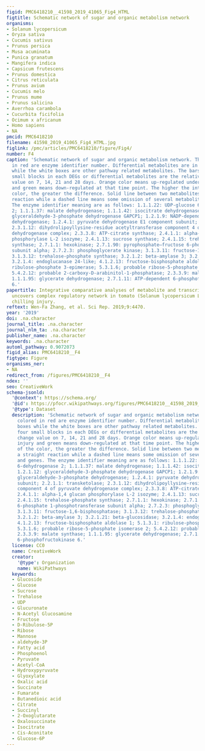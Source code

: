 ```yaml
---
figid: PMC6418210__41598_2019_41065_Fig4_HTML
figtitle: Schematic network of sugar and organic metabolism network
organisms:
- Solanum lycopersicum
- Oryza sativa
- Cucumis sativus
- Prunus persica
- Musa acuminata
- Punica granatum
- Mangifera indica
- Capsicum frutescens
- Prunus domestica
- Citrus reticulata
- Prunus avium
- Cucumis melo
- Prunus mume
- Prunus salicina
- Averrhoa carambola
- Cucurbita ficifolia
- Ocimum x africanum
- Homo sapiens
- NA
pmcid: PMC6418210
filename: 41598_2019_41065_Fig4_HTML.jpg
figlink: /pmc/articles/PMC6418210/figure/Fig4/
number: F4
caption: 'Schematic network of sugar and organic metabolism network. The numbers colored
  in red are enzyme identifier number. Differential metabolites are in green boxes
  while the white boxes are other pathway related metabolites. The bars with four
  small blocks in each DEGs or differential metabolites are the relative fold change
  value on 7, 14, 21 and 28 days. Orange color means up-regulated under chilling injury
  and green means down-regulated at that time point. The higher the intensity of the
  color, the greater the difference. Solid line between two metabolites means a straight
  reaction while a dashed line means some omission of several metabolites and genes.
  The enzyme identifier meaning are as follows: 1.1.1.22: UDP-glucose 6-dehydrogenase
  2; 1.1.1.37: malate dehydrogenase; 1.1.1.42: isocitrate dehydrogenase; 1.2.1.12:
  glyceraldehyde-3-phosphate dehydrogenase GAPCP1; 1.2.1.9: NADP-dependent glyceraldehyde-3-phosphate
  dehydrogenase; 1.2.4.1: pyruvate dehydrogenase E1 component subunit; 2.2.1.1: transketolase;
  2.3.1.12: dihydrolipoyllysine-residue acetyltransferase component 4 of pyruvate
  dehydrogenase complex; 2.3.3.8: ATP-citrate synthase; 2.4.1.1: alpha-1,4 glucan
  phosphorylase L-2 isozyme; 2.4.1.13: sucrose synthase; 2.4.1.15: trehalose-phosphate
  synthase; 2.7.1.1: hexokinase; 2.7.1.90: pyrophosphate–fructose 6-phosphate 1-phosphotransferase
  subunit alpha; 2.7.2.3: phosphoglycerate kinase; 3.1.3.11: fructose-1,6-bisphosphatase;
  3.1.3.12: trehalose-phosphate synthase; 3.2.1.2: beta-amylase 3; 3.2.1.21: beta-glucosidase;
  3.2.1.4: endoglucanase 24-like; 4.1.2.13: fructose-bisphosphate aldolase 1; 5.1.3.1:
  ribulose-phosphate 3-epimerase; 5.3.1.6; probable ribose-5-phosphate isomerase 2;
  5.4.2.12: probable 2-carboxy-D-arabinitol-1-phosphatase; 2.3.3.9: malate synthase;
  1.1.1.95: glycerate dehydrogenase; 2.7.1.11: ATP-dependent 6-phosphofructokinase
  6.'
papertitle: Integrative comparative analyses of metabolite and transcript profiles
  uncovers complex regulatory network in tomato (Solanum lycopersicum L.) fruit undergoing
  chilling injury.
reftext: Wen-Fa Zhang, et al. Sci Rep. 2019;9:4470.
year: '2019'
doi: .na.character
journal_title: .na.character
journal_nlm_ta: .na.character
publisher_name: .na.character
keywords: .na.character
automl_pathway: 0.9072073
figid_alias: PMC6418210__F4
figtype: Figure
organisms_ner:
- NA
redirect_from: /figures/PMC6418210__F4
ndex: ''
seo: CreativeWork
schema-jsonld:
  '@context': https://schema.org/
  '@id': https://pfocr.wikipathways.org/figures/PMC6418210__41598_2019_41065_Fig4_HTML.html
  '@type': Dataset
  description: 'Schematic network of sugar and organic metabolism network. The numbers
    colored in red are enzyme identifier number. Differential metabolites are in green
    boxes while the white boxes are other pathway related metabolites. The bars with
    four small blocks in each DEGs or differential metabolites are the relative fold
    change value on 7, 14, 21 and 28 days. Orange color means up-regulated under chilling
    injury and green means down-regulated at that time point. The higher the intensity
    of the color, the greater the difference. Solid line between two metabolites means
    a straight reaction while a dashed line means some omission of several metabolites
    and genes. The enzyme identifier meaning are as follows: 1.1.1.22: UDP-glucose
    6-dehydrogenase 2; 1.1.1.37: malate dehydrogenase; 1.1.1.42: isocitrate dehydrogenase;
    1.2.1.12: glyceraldehyde-3-phosphate dehydrogenase GAPCP1; 1.2.1.9: NADP-dependent
    glyceraldehyde-3-phosphate dehydrogenase; 1.2.4.1: pyruvate dehydrogenase E1 component
    subunit; 2.2.1.1: transketolase; 2.3.1.12: dihydrolipoyllysine-residue acetyltransferase
    component 4 of pyruvate dehydrogenase complex; 2.3.3.8: ATP-citrate synthase;
    2.4.1.1: alpha-1,4 glucan phosphorylase L-2 isozyme; 2.4.1.13: sucrose synthase;
    2.4.1.15: trehalose-phosphate synthase; 2.7.1.1: hexokinase; 2.7.1.90: pyrophosphate–fructose
    6-phosphate 1-phosphotransferase subunit alpha; 2.7.2.3: phosphoglycerate kinase;
    3.1.3.11: fructose-1,6-bisphosphatase; 3.1.3.12: trehalose-phosphate synthase;
    3.2.1.2: beta-amylase 3; 3.2.1.21: beta-glucosidase; 3.2.1.4: endoglucanase 24-like;
    4.1.2.13: fructose-bisphosphate aldolase 1; 5.1.3.1: ribulose-phosphate 3-epimerase;
    5.3.1.6; probable ribose-5-phosphate isomerase 2; 5.4.2.12: probable 2-carboxy-D-arabinitol-1-phosphatase;
    2.3.3.9: malate synthase; 1.1.1.95: glycerate dehydrogenase; 2.7.1.11: ATP-dependent
    6-phosphofructokinase 6.'
  license: CC0
  name: CreativeWork
  creator:
    '@type': Organization
    name: WikiPathways
  keywords:
  - Glucoside
  - Glucose
  - Sucrose
  - Trehalose
  - UDP
  - Glucuronate
  - N-Acetyl Glucosamine
  - Fructose
  - D-Ribulose-5P
  - Ribose
  - Mannose
  - aldehyde-3P
  - Fatty acid
  - Phosphoenol
  - Pyruvate
  - Acetyl-CoA
  - Hydroxypyruvate
  - Glyoxylate
  - Oxalic acid
  - Succinate
  - Fumarate
  - Butanedioic acid
  - Citrate
  - Succinyl
  - 2-Oxoglutarate
  - Oxalosuccinate
  - Isocitrate
  - Cis-Aconitate
  - Glucose-6P
---
```

